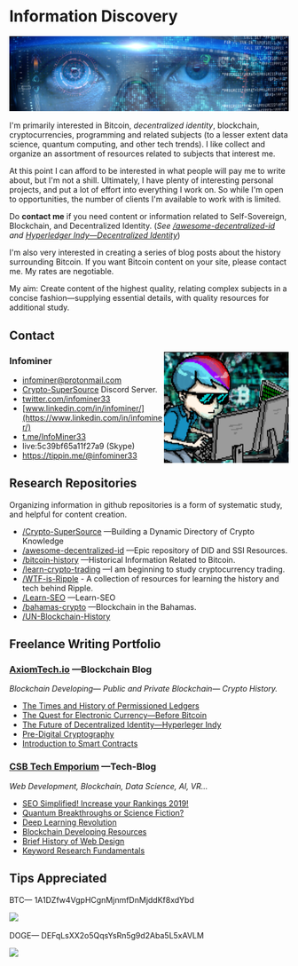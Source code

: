 # Information Discovery

<img src="/information-mining.png"/>

I'm primarily interested in Bitcoin, *decentralized identity*, blockchain, cryptocurrencies, programming and related subjects (to a lesser extent data science, quantum computing, and other tech trends). I like collect and organize an assortment of resources related to subjects that interest me. 

At this point I can afford to be interested in what people will pay me to write about, but I'm not a shill. Ultimately, I have plenty of interesting personal projects, and put a lot of effort into everything I work on. So while I'm open to opportunities, the number of clients I'm available to work with is limited.

Do **contact me** if you need content or information related to Self-Sovereign, Blockchain, and Decentralized Identity. (*See [/awesome-decentralized-id](https://github.com/infominer33/awesome-decentralized-id) and [Hyperledger Indy—Decentralized Identity](https://www.axiomtech.io/blog-feed/hyperledger-indy-decentralized-identity)*)

I'm also very interested in creating a series of blog posts about the history surrounding Bitcoin. If you want Bitcoin content on your site, please contact me. My rates are negotiable.

My aim: Create content of the highest quality, relating complex subjects in a concise fashion—supplying essential details, with quality resources for additional study.

## Contact
<img src="infominer.png" align="right" width="225" height="200">

### Infominer
* <a href="mailto:infominer@protonmail.com">infominer@protonmail.com</a>
* [Crypto-SuperSource](https://discord.gg/ahTuPMY) Discord Server.
* [twitter.com/infominer33](https://twitter.com/cryptinfominer)
* [www.linkedin.com/in/infominer/](https://www.linkedin.com/in/infominer/)
* [t.me/InfoMiner33](https://t.me/InfoMiner33)
* live:5c39bf65a11f27a9 (Skype)
* https://tippin.me/@infominer33


## Research Repositories 
Organizing information in github repositories is a form of systematic study, and helpful for content creation.
* [/Crypto-SuperSource](https://github.com/infominer33/Crypto-SuperSource) —Building a Dynamic Directory of Crypto Knowledge
* [/awesome-decentralized-id](https://github.com/infominer33/awesome-decentralized-id) —Epic repository of DID and SSI Resources.
* [/bitcoin-history](https://github.com/infominer33/bitcoin-history) —Historical Information Related to Bitcoin.
* [/learn-crypto-trading](https://github.com/infominer33/learn-crypto-trading) —I am beginning to study cryptocurrency trading.
* [/WTF-is-Ripple](https://github.com/infominer33/WTF-is-Ripple) - A collection of resources for learning the history and tech behind Ripple. 
* [/Learn-SEO](https://github.com/infominer33/Learn-SEO) —Learn-SEO
* [/bahamas-crypto](https://github.com/infominer33/bahamas-crypto) —Blockchain in the Bahamas.
* [/UN-Blockchain-History](https://github.com/infominer33/UN-Blockchain-History)

## Freelance Writing Portfolio
### [AxiomTech.io](https://www.axiomtech.io/blog/) —Blockchain Blog
*Blockchain Developing— Public and Private Blockchain— Crypto History.*
  * [The Times and History of Permissioned Ledgers](https://www.axiomtech.io/blog-feed/history-of-permissioned-ledgers)
  * [The Quest for Electronic Currency—Before Bitcoin](https://www.axiomtech.io/blog-feed/electronic-currency-before-bitcoin)
  * [The Future of Decentralized Identity—Hyperleger Indy](https://www.axiomtech.io/blog-feed/hyperledger-indy-decentralized-identity)
  * [Pre-Digital Cryptography](https://www.axiomtech.io/blog-feed/2018/9/24/pre-digital-cryptography-a-history)
  * [Introduction to Smart Contracts](https://www.axiomtech.io/blog-feed/2018/10/9/smart-contracts-uses-cases-dapps-icos)

### [CSB Tech Emporium](https://www.csbtechemporium.com/the-tech-blog/) —Tech-Blog
*Web Development, Blockchain, Data Science, AI, VR...*
  * [SEO Simplified! Increase your Rankings 2019!](http://csbtechemporium.com/seo-simplified-2019)
  * [Quantum Breakthroughs or Science Fiction?](https://www.csbtechemporium.com/quantum-revolution-or-scifi/)
  * [Deep Learning Revolution](https://www.csbtechemporium.com/deep-learning-revolution/)
  * [Blockchain Developing Resources](https://www.csbtechemporium.com/become-a-blockchain-developer/)
  * [Brief History of Web Design](https://www.csbtechemporium.com/web-design-history/)
  * [Keyword Research Fundamentals](https://www.csbtechemporium.com/keyword-research-fundamentals/)

## Tips Appreciated

BTC— 1A1DZfw4VgpHCgnMjnmfDnMjddKf8xdYbd

![](http://imgur.com/yXLLm9Bl.png) 

DOGE— DEFqLsXX2o5QqsYsRn5g9d2Aba5L5xAVLM

![](https://i.imgur.com/0zBLoUP.png) 

